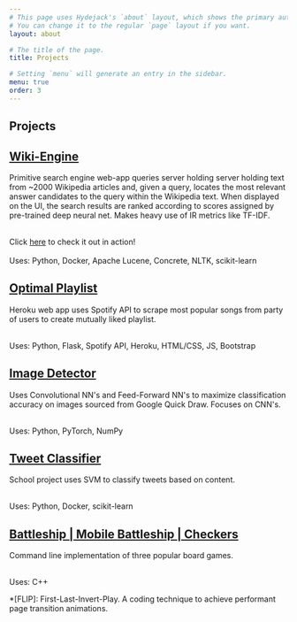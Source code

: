 ```yaml
---
# This page uses Hydejack's `about` layout, which shows the primary author's picture and about text at the top.
# You can change it to the regular `page` layout if you want.
layout: about

# The title of the page.
title: Projects

# Setting `menu` will generate an entry in the sidebar.
menu: true
order: 3
---
```


## Projects


## [Wiki-Engine](https://github.com/rohantilva/Wiki-Engine)
Primitive search engine web-app queries server holding server holding text from ~2000 Wikipedia articles and, given a query, locates the most relevant answer candidates to the query within the Wikipedia text. When displayed on the UI, the search results are ranked according to scores assigned by pre-trained deep neural net. Makes heavy use of IR metrics like TF-IDF. <br /> <br />

Click [here](https://drive.google.com/file/d/1kEby-BD7cCL3zcylXTqMfNPDuPgIC9LI/view?usp=sharing) to check it out in action! <br /> <br />
Uses: Python, Docker, Apache Lucene, Concrete, NLTK, scikit-learn

## [Optimal Playlist](https://github.com/rohantilva/Optimal-Playlist)
Heroku web app uses Spotify API to scrape most popular songs from party of users to create mutually liked playlist.
<br /> <br />

Uses: Python, Flask, Spotify API, Heroku, HTML/CSS, JS, Bootstrap

## [Image Detector](https://github.com/rohantilva/Deep-Nets-For-Image-Classification)
Uses Convolutional NN's and Feed-Forward NN's to maximize classification accuracy on images sourced from Google Quick Draw. Focuses on CNN's. <br /> <br />

Uses: Python, PyTorch, NumPy

## [Tweet Classifier](https://github.com/rohantilva/tweet-SVM-classifier)
School project uses SVM to classify tweets based on content. <br /> <br />

Uses: Python, Docker, scikit-learn

## [Battleship | Mobile Battleship | Checkers](https://github.com/rohantilva/Battleship-MobileBS-Checkers)
Command line implementation of three popular board games. 
<br /> <br />

Uses: C++

[blog]: https://hydejack.com/blog/
[portfolio]: https://hydejack.com/projects/
[resume]: https://hydejack.com/resume/
[download]: https://hydejack.com/download/
[welcome]: https://hydejack.com/
[forms]: https://hydejack.com/forms-by-example/

[features]: #features
[news]: #build-an-audience
[syntax]: #syntax-highlighting
[latex]: example/_posts/2018-06-01-example-content-iii.md#math

[lic]: https://hydejack.com/LICENSE/
[pro]: https://hydejack.com/licenses/PRO/
[docs]: https://hydejack.com/docs/

[kit]: https://github.com/qwtel/hy-starter-kit/archive/master.zip
[src]: https://github.com/qwtel/hydejack
[gem]: https://rubygems.org/gems/jekyll-theme-hydejack
[buy]: https://app.simplegoods.co/i/NATYVLYT

[gpss]: https://developers.google.com/speed/pagespeed/insights/?url=https%3A%2F%2Fhydejack.com%2F
[hy-push-state]: https://qwtel.com/hy-push-state/
[hy-drawer]: https://qwtel.com/hy-drawer/
[hy-img]: https://qwtel.com/hy-img/
[rouge]: http://rouge.jneen.net
[katex]: https://khan.github.io/KaTeX/
[tinyletter]: https://tinyletter.com/

*[FLIP]: First-Last-Invert-Play. A coding technique to achieve performant page transition animations.

